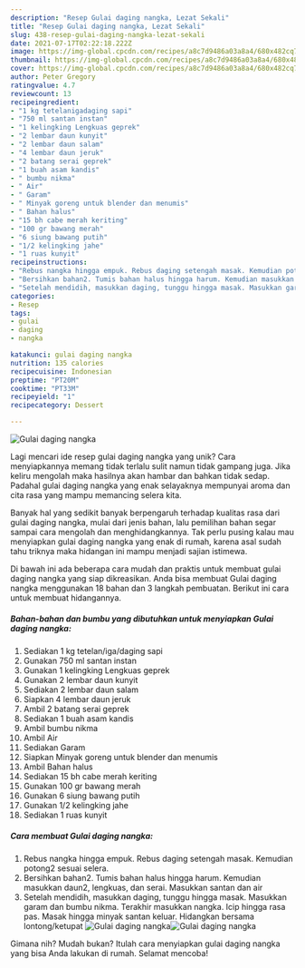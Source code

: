```yaml
---
description: "Resep Gulai daging nangka, Lezat Sekali"
title: "Resep Gulai daging nangka, Lezat Sekali"
slug: 438-resep-gulai-daging-nangka-lezat-sekali
date: 2021-07-17T02:22:18.222Z
image: https://img-global.cpcdn.com/recipes/a8c7d9486a03a8a4/680x482cq70/gulai-daging-nangka-foto-resep-utama.jpg
thumbnail: https://img-global.cpcdn.com/recipes/a8c7d9486a03a8a4/680x482cq70/gulai-daging-nangka-foto-resep-utama.jpg
cover: https://img-global.cpcdn.com/recipes/a8c7d9486a03a8a4/680x482cq70/gulai-daging-nangka-foto-resep-utama.jpg
author: Peter Gregory
ratingvalue: 4.7
reviewcount: 13
recipeingredient:
- "1 kg tetelanigadaging sapi"
- "750 ml santan instan"
- "1 kelingking Lengkuas geprek"
- "2 lembar daun kunyit"
- "2 lembar daun salam"
- "4 lembar daun jeruk"
- "2 batang serai geprek"
- "1 buah asam kandis"
- " bumbu nikma"
- " Air"
- " Garam"
- " Minyak goreng untuk blender dan menumis"
- " Bahan halus"
- "15 bh cabe merah keriting"
- "100 gr bawang merah"
- "6 siung bawang putih"
- "1/2 kelingking jahe"
- "1 ruas kunyit"
recipeinstructions:
- "Rebus nangka hingga empuk. Rebus daging setengah masak. Kemudian potong2 sesuai selera."
- "Bersihkan bahan2. Tumis bahan halus hingga harum. Kemudian masukkan daun2, lengkuas, dan serai. Masukkan santan dan air"
- "Setelah mendidih, masukkan daging, tunggu hingga masak. Masukkan garam dan bumbu nikma. Terakhir masukkan nangka. Icip hingga rasa pas. Masak hingga minyak santan keluar. Hidangkan bersama lontong/ketupat"
categories:
- Resep
tags:
- gulai
- daging
- nangka

katakunci: gulai daging nangka 
nutrition: 135 calories
recipecuisine: Indonesian
preptime: "PT20M"
cooktime: "PT33M"
recipeyield: "1"
recipecategory: Dessert

---
```



![Gulai daging nangka](https://img-global.cpcdn.com/recipes/a8c7d9486a03a8a4/680x482cq70/gulai-daging-nangka-foto-resep-utama.jpg)

Lagi mencari ide resep gulai daging nangka yang unik? Cara menyiapkannya memang tidak terlalu sulit namun tidak gampang juga. Jika keliru mengolah maka hasilnya akan hambar dan bahkan tidak sedap. Padahal gulai daging nangka yang enak selayaknya mempunyai aroma dan cita rasa yang mampu memancing selera kita.



Banyak hal yang sedikit banyak berpengaruh terhadap kualitas rasa dari gulai daging nangka, mulai dari jenis bahan, lalu pemilihan bahan segar sampai cara mengolah dan menghidangkannya. Tak perlu pusing kalau mau menyiapkan gulai daging nangka yang enak di rumah, karena asal sudah tahu triknya maka hidangan ini mampu menjadi sajian istimewa.


Di bawah ini ada beberapa cara mudah dan praktis untuk membuat gulai daging nangka yang siap dikreasikan. Anda bisa membuat Gulai daging nangka menggunakan 18 bahan dan 3 langkah pembuatan. Berikut ini cara untuk membuat hidangannya.

<!--inarticleads1-->

##### Bahan-bahan dan bumbu yang dibutuhkan untuk menyiapkan Gulai daging nangka:

1. Sediakan 1 kg tetelan/iga/daging sapi
1. Gunakan 750 ml santan instan
1. Gunakan 1 kelingking Lengkuas geprek
1. Gunakan 2 lembar daun kunyit
1. Sediakan 2 lembar daun salam
1. Siapkan 4 lembar daun jeruk
1. Ambil 2 batang serai geprek
1. Sediakan 1 buah asam kandis
1. Ambil  bumbu nikma
1. Ambil  Air
1. Sediakan  Garam
1. Siapkan  Minyak goreng untuk blender dan menumis
1. Ambil  Bahan halus
1. Sediakan 15 bh cabe merah keriting
1. Gunakan 100 gr bawang merah
1. Gunakan 6 siung bawang putih
1. Gunakan 1/2 kelingking jahe
1. Sediakan 1 ruas kunyit




<!--inarticleads2-->

##### Cara membuat Gulai daging nangka:

1. Rebus nangka hingga empuk. Rebus daging setengah masak. Kemudian potong2 sesuai selera.
1. Bersihkan bahan2. Tumis bahan halus hingga harum. Kemudian masukkan daun2, lengkuas, dan serai. Masukkan santan dan air
1. Setelah mendidih, masukkan daging, tunggu hingga masak. Masukkan garam dan bumbu nikma. Terakhir masukkan nangka. Icip hingga rasa pas. Masak hingga minyak santan keluar. Hidangkan bersama lontong/ketupat
<img src="//assets-global.cpcdn.com/assets/icons/button_play-2c75c40dde080a61004c1f40b05d8f140eaff45d7e9e6481dc71c63d2e7c4909.png" alt="Gulai daging nangka"><img src="//assets-global.cpcdn.com/assets/icons/button_play-2c75c40dde080a61004c1f40b05d8f140eaff45d7e9e6481dc71c63d2e7c4909.png" alt="Gulai daging nangka">



Gimana nih? Mudah bukan? Itulah cara menyiapkan gulai daging nangka yang bisa Anda lakukan di rumah. Selamat mencoba!
